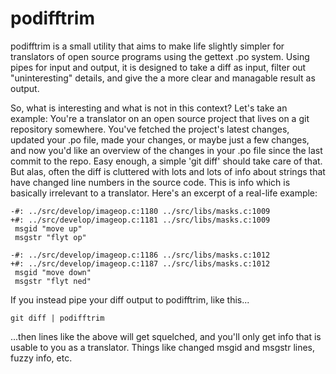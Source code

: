 podifftrim
==========

podifftrim is a small utility that aims to make life slightly simpler for translators of
open source programs using the gettext .po system. Using pipes for input and output, it
is designed to take a diff as input, filter out "uninteresting" details, and give the a
more clear and managable result as output.

So, what is interesting and what is not in this context? Let's take an example: You're a
translator on an open source project that lives on a git repository somewhere. You've
fetched the project's latest changes, updated your .po file, made your changes, or maybe
just a few changes, and now you'd like an overview of the changes in your .po file since
the last commit to the repo. Easy enough, a simple 'git diff' should take care of that.
But alas, often the diff is cluttered with lots and lots of info about strings that have
changed line numbers in the source code. This is info which is basically irrelevant to a
translator. Here's an excerpt of a real-life example:

    -#: ../src/develop/imageop.c:1180 ../src/libs/masks.c:1009
    +#: ../src/develop/imageop.c:1181 ../src/libs/masks.c:1009
     msgid "move up"
     msgstr "flyt op"
     
    -#: ../src/develop/imageop.c:1186 ../src/libs/masks.c:1012
    +#: ../src/develop/imageop.c:1187 ../src/libs/masks.c:1012
     msgid "move down"
     msgstr "flyt ned"

If you instead pipe your diff output to podifftrim, like this...

    git diff | podifftrim

...then lines like the above will get squelched, and you'll only get info that is
usable to you as a translator. Things like changed msgid and msgstr lines, fuzzy info,
etc.


